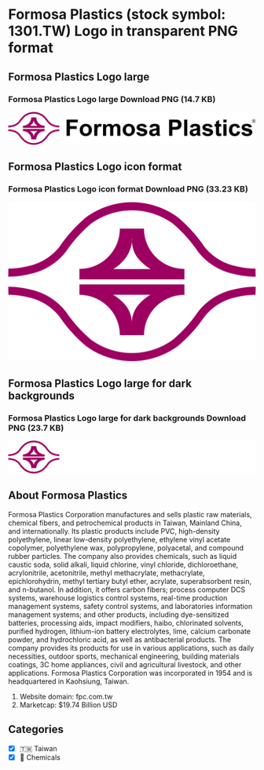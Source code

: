 # Formosa Plastics (stock symbol: 1301.TW) Logo in transparent PNG format

## Formosa Plastics Logo large

### Formosa Plastics Logo large Download PNG (14.7 KB)

![Formosa Plastics Logo large Download PNG (14.7 KB)](/img/orig/1301.TW_BIG-2b084fa3.png)

## Formosa Plastics Logo icon format

### Formosa Plastics Logo icon format Download PNG (33.23 KB)

![Formosa Plastics Logo icon format Download PNG (33.23 KB)](/img/orig/1301.TW-6b6f4d3c.png)

## Formosa Plastics Logo large for dark backgrounds

### Formosa Plastics Logo large for dark backgrounds Download PNG (23.7 KB)

![Formosa Plastics Logo large for dark backgrounds Download PNG (23.7 KB)](/img/orig/1301.TW_BIG.D-f2f59d61.png)

## About Formosa Plastics

Formosa Plastics Corporation manufactures and sells plastic raw materials, chemical fibers, and petrochemical products in Taiwan, Mainland China, and internationally. Its plastic products include PVC, high-density polyethylene, linear low-density polyethylene, ethylene vinyl acetate copolymer, polyethylene wax, polypropylene, polyacetal, and compound rubber particles. The company also provides chemicals, such as liquid caustic soda, solid alkali, liquid chlorine, vinyl chloride, dichloroethane, acrylonitrile, acetonitrile, methyl methacrylate, methacrylate, epichlorohydrin, methyl tertiary butyl ether, acrylate, superabsorbent resin, and n-butanol. In addition, it offers carbon fibers; process computer DCS systems, warehouse logistics control systems, real-time production management systems, safety control systems, and laboratories information management systems; and other products, including dye-sensitized batteries, processing aids, impact modifiers, haibo, chlorinated solvents, purified hydrogen, lithium-ion battery electrolytes, lime, calcium carbonate powder, and hydrochloric acid, as well as antibacterial products. The company provides its products for use in various applications, such as daily necessities, outdoor sports, mechanical engineering, building materials coatings, 3C home appliances, civil and agricultural livestock, and other applications. Formosa Plastics Corporation was incorporated in 1954 and is headquartered in Kaohsiung, Taiwan.

1. Website domain: fpc.com.tw
2. Marketcap: $19.74 Billion USD


## Categories
- [x] 🇹🇼 Taiwan
- [x] 🧪 Chemicals
